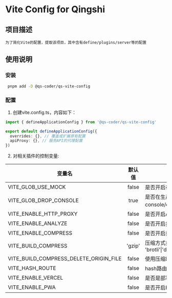 # Vite Config for Qingshi

## 项目描述
    为了简化Vite的配置，提取该项目，其中含有define/plugins/server等的配置

## 使用说明

### 安装
  ```bash
   pnpm add -D @qs-coder/qs-vite-config 
  ```

### 配置
  1. 创建vite.config.ts，内容如下：
  ```typescript
  import { defineApplicationConfig } from '@qs-coder/qs-vite-config'

  export default defineApplicationConfig({
    overrides: {}, // 覆盖或扩展原有配置
    apiProxy: {}, // 服务API的代理配置
  })
  ```

   2. 对相关插件的控制变量:
   
| 变量名                                 | 默认值 | 说明                                                             |
| -------------------------------------- | :----: | ---------------------------------------------------------------- |
| VITE_GLOB_USE_MOCK                     | false  | 是否开启在build模式下的mock功能                                  |
| VITE_GLOB_DROP_CONSOLE                 |  true  | 是否在生产环境下删除console/debugger日志                         |
| VITE_ENABLE_HTTP_PROXY                 | false  | 是否开启API代理模式                                              |
| VITE_ENABLE_ANALYZE                    | false  | 是否开启打包文件大小结果分析                                     |
| VITE_ENABLE_COMPRESS                   | false  | 是否开启打包压缩                                                 |
| VITE_BUILD_COMPRESS                    | 'gzip' | 压缩方式类型，'gzip'\| 'brotli'\|'deflate'\|'deflateRaw'\|'none' |
| VITE_BUILD_COMPRESS_DELETE_ORIGIN_FILE | false  | 使用压缩时是否删除原始文件                                       |
| VITE_HASH_ROUTE                        | false  | hash路由模式                                                     |
| VITE_ENABLE_VERCEL                     | false  | 是否是部署的vercel                                               |
| VITE_ENABLE_PWA                        | false  | 是否开启PWA                                                      |

